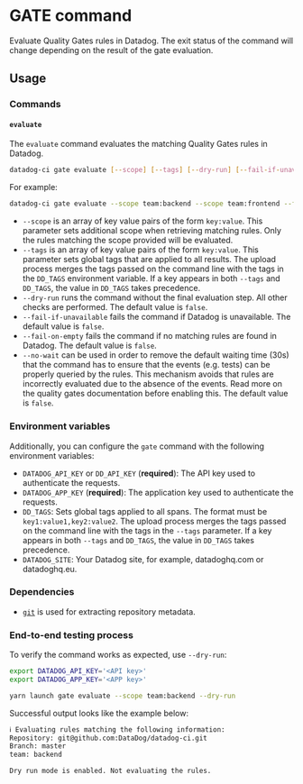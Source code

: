 # GATE command

Evaluate Quality Gates rules in Datadog. The exit status of the command will change depending on the result of the gate evaluation.

## Usage

### Commands

#### `evaluate`

The `evaluate` command evaluates the matching Quality Gates rules in Datadog.

```bash
datadog-ci gate evaluate [--scope] [--tags] [--dry-run] [--fail-if-unavailable] [--fail-on-empty] [--no-wait]
```

For example:

```bash
datadog-ci gate evaluate --scope team:backend --scope team:frontend --fail-on-empty
```

- `--scope` is an array of key value pairs of the form `key:value`. This parameter sets additional scope when retrieving matching rules. Only the rules matching the scope provided will be evaluated.
- `--tags` is an array of key value pairs of the form `key:value`. This parameter sets global tags that are applied to all results. The upload process merges the tags passed on the command line with the tags in the `DD_TAGS` environment variable. If a key appears in both `--tags` and `DD_TAGS`, the value in `DD_TAGS` takes precedence.
- `--dry-run` runs the command without the final evaluation step. All other checks are performed. The default value is `false`.
- `--fail-if-unavailable` fails the command if Datadog is unavailable. The default value is `false`.
- `--fail-on-empty` fails the command if no matching rules are found in Datadog. The default value is `false`.
- `--no-wait` can be used in order to remove the default waiting time (30s) that the command has to ensure that the events (e.g. tests) can be properly queried by the rules. This mechanism avoids that rules are incorrectly evaluated due to the absence of the events. Read more on the quality gates documentation before enabling this. The default value is `false`.


### Environment variables

Additionally, you can configure the `gate` command with the following environment variables:

- `DATADOG_API_KEY` or `DD_API_KEY` (**required**): The API key used to authenticate the requests.
- `DATADOG_APP_KEY` (**required**): The application key used to authenticate the requests.
- `DD_TAGS`: Sets global tags applied to all spans. The format must be `key1:value1,key2:value2`. The upload process merges the tags passed on the command line with the tags in the `--tags` parameter. If a key appears in both `--tags` and `DD_TAGS`, the value in `DD_TAGS` takes precedence.
- `DATADOG_SITE`: Your Datadog site, for example, datadoghq.com or datadoghq.eu.

### Dependencies

- [`git`](https://git-scm.com/downloads) is used for extracting repository metadata.

### End-to-end testing process

To verify the command works as expected, use `--dry-run`:

```bash
export DATADOG_API_KEY='<API key>'
export DATADOG_APP_KEY='<APP key>'

yarn launch gate evaluate --scope team:backend --dry-run
```

Successful output looks like the example below:

```bash
ℹ️ Evaluating rules matching the following information:
Repository: git@github.com:DataDog/datadog-ci.git
Branch: master
team: backend

Dry run mode is enabled. Not evaluating the rules.
```
